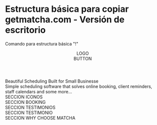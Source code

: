 # Estructura básica para copiar getmatcha.com - Versión de escritorio

Comando para estructura básica "!"

<html>
<body>
    <header>
        <div>
            LOGO
        </div>
        <navbar>
        </navbar>
        <div>
            BUTTON
        </div>
    </header>
    <main>
        <div>
            <div>
                Beautiful Scheduling Built for Small Businesse
            </div>
            <div>
                Simple scheduling software that solves online booking, client reminders, staff calendars and some more...
            </div>
        </div>
        <div>
            SECCION ICONOS
        </div>
        <div>
            SECCION BOOKING
        </div>
        <div>
            SECCION TESTIMONIOS
        </div>
        <div>
            SECCION TESTIMONIO
        </div>
        <div>
            SECCION WHY CHOOSE MATCHA
        </div>
    </main>
    <footer>
    </footer>
</body>
</html>